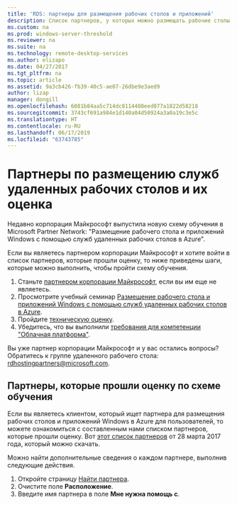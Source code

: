 ```yaml
---
title: 'RDS: партнеры для размещения рабочих столов и приложений'
description: Список партнеров, у которых можно размещать рабочие столы и приложения с помощью RDS.
ms.custom: na
ms.prod: windows-server-threshold
ms.reviewer: na
ms.suite: na
ms.technology: remote-desktop-services
ms.author: elizapo
ms.date: 04/27/2017
ms.tgt_pltfrm: na
ms.topic: article
ms.assetid: 9a3cb426-fb39-40c5-ae07-26dbe9e3aed9
author: lizap
manager: dongill
ms.openlocfilehash: 6081b84aa5c714dc8114408eed077a1822d58218
ms.sourcegitcommit: 3743cf691a984e1d140a04d50924a3a0a19c3e5c
ms.translationtype: HT
ms.contentlocale: ru-RU
ms.lasthandoff: 06/17/2019
ms.locfileid: "63743785"
---
```

# <a name="remote-desktop-services-hosting-partners-and-assessment"></a>Партнеры по размещению служб удаленных рабочих столов и их оценка

Недавно корпорация Майкрософт выпустила новую схему обучения в Microsoft Partner Network: "Размещение рабочего стола и приложений Windows с помощью служб удаленных рабочих столов в Azure".

Если вы являетесь партнером корпорации Майкрософт и хотите войти в список партнеров, которые прошли оценку, то ниже приведены шаги, которые можно выполнить, чтобы пройти схему обучения.

1. Станьте [партнером корпорации Майкрософт](https://partner.microsoft.com/), если вы им еще не являетесь.
2. Просмотрите учебный семинар [Размещение рабочего стола и приложений Windows с помощью служб удаленных рабочих столов в Azure](https://mspartnerlp.partner.microsoft.com/LearningPath/LearningPath/DLPaths?trackId=2915&rowId=3603).
3. Пройдите [техническую оценку](https://mspartnerlp.partner.microsoft.com/LearningPath/LearningPath/DLPaths?trackId=1660&rowId=2220&trackPathId=9871).
4. Убедитесь, что вы выполнили [требования для компетенции "Облачная платформа"](https://partner.microsoft.com/en-us/membership/cloud-platform-competency).

Вы уже партнер корпорации Майкрософт и у вас остались вопросы? Обратитесь к группе удаленного рабочего стола: <rdhostingpartners@microsoft.com>.  


## <a name="partners-who-have-passed-the-learning-path-assessment"></a>Партнеры, которые прошли оценку по схеме обучения 

Если вы являетесь клиентом, который ищет партнера для размещения рабочих столов и приложений Windows в Azure для пользователей, то можете ознакомиться с составленным нами списком партнеров, которые прошли оценку. Вот [этот список партнеров](https://github.com/MicrosoftDocs/windowsserverdocs/blob/master/WindowsServerDocs/remote/remote-desktop-services/RDS-Hosting-Partners.pdf) от 28 марта 2017 года, который можно скачать.

Можно найти дополнительные сведения о каждом партнере, выполнив следующие действия.

1. Откройте страницу [Найти партнера](https://partnercenter.microsoft.com/pcv/search).
2. Очистите поле **Расположение**.
3. Введите имя партнера в поле **Мне нужна помощь с**.
